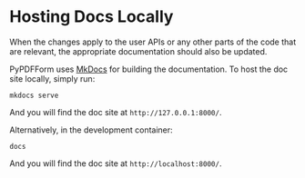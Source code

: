 # Hosting Docs Locally

When the changes apply to the user APIs or any other parts of the code that are relevant, the appropriate documentation should 
also be updated.

PyPDFForm uses [MkDocs](https://www.mkdocs.org/) for building the documentation. To host the doc site locally, simply run:

```shell
mkdocs serve
```

And you will find the doc site at `http://127.0.0.1:8000/`.

Alternatively, in the development container:

```shell
docs
```

And you will find the doc site at `http://localhost:8000/`.
